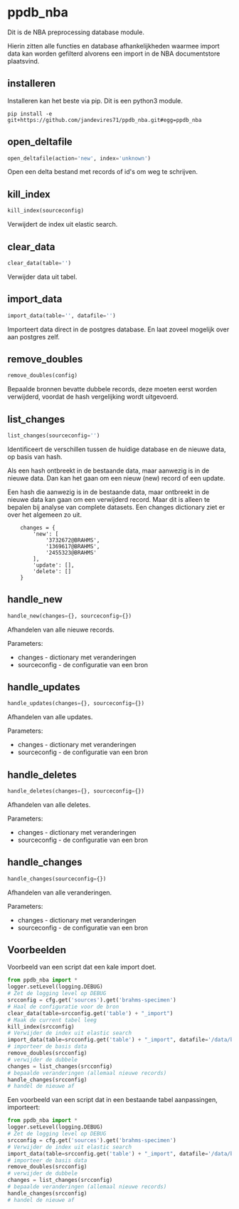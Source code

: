 <h1 id="ppdb_nba">ppdb_nba</h1>

Dit is de NBA preprocessing database module.

Hierin zitten alle functies en database afhankelijkheden waarmee import data
kan worden gefilterd alvorens een import in de NBA documentstore plaatsvind.

## installeren

Installeren kan het beste via pip. Dit is een python3 module.

`pip install -e git+https://github.com/jandevires71/ppdb_nba.git#egg=ppdb_nba`

<h2 id="ppdb_nba.ppdb_nba.open_deltafile">open_deltafile</h2>

```python
open_deltafile(action='new', index='unknown')
```

Open een delta bestand met records of id's om weg te schrijven.

<h2 id="ppdb_nba.ppdb_nba.kill_index">kill_index</h2>

```python
kill_index(sourceconfig)
```

Verwijdert de index uit elastic search.

<h2 id="ppdb_nba.ppdb_nba.clear_data">clear_data</h2>

```python
clear_data(table='')
```
Verwijder data uit tabel.
<h2 id="ppdb_nba.ppdb_nba.import_data">import_data</h2>

```python
import_data(table='', datafile='')
```

Importeert data direct in de postgres database. En laat zoveel mogelijk over aan postgres zelf.

<h2 id="ppdb_nba.ppdb_nba.remove_doubles">remove_doubles</h2>

```python
remove_doubles(config)
```
Bepaalde bronnen bevatte dubbele records, deze moeten eerst worden verwijderd, voordat de hash vergelijking wordt uitgevoerd.
<h2 id="ppdb_nba.ppdb_nba.list_changes">list_changes</h2>

```python
list_changes(sourceconfig='')
```

Identificeert de verschillen tussen de huidige database en de nieuwe data, op basis van hash.

Als een hash ontbreekt in de bestaande data, maar aanwezig is in de nieuwe data. Dan kan het gaan
om een nieuw (new) record of een update.

Een hash die aanwezig is in de bestaande data, maar ontbreekt in de nieuwe data kan gaan om een
verwijderd record. Maar dit is alleen te bepalen bij analyse van complete datasets. Een changes
dictionary ziet er over het algemeen zo uit.

```
    changes = {
        'new': [
            '3732672@BRAHMS',
            '1369617@BRAHMS',
            '2455323@BRAHMS'
        ],
        'update': [],
        'delete': []
    }
```


<h2 id="ppdb_nba.ppdb_nba.handle_new">handle_new</h2>

```python
handle_new(changes={}, sourceconfig={})
```

Afhandelen van alle nieuwe records.

Parameters:

 * changes - dictionary met veranderingen
 * sourceconfig - de configuratie van een bron


<h2 id="ppdb_nba.ppdb_nba.handle_updates">handle_updates</h2>

```python
handle_updates(changes={}, sourceconfig={})
```

Afhandelen van alle updates.

Parameters:

 * changes - dictionary met veranderingen
 * sourceconfig - de configuratie van een bron

<h2 id="ppdb_nba.ppdb_nba.handle_deletes">handle_deletes</h2>

```python
handle_deletes(changes={}, sourceconfig={})
```

Afhandelen van alle deletes.

Parameters:

 * changes - dictionary met veranderingen
 * sourceconfig - de configuratie van een bron

<h2 id="ppdb_nba.ppdb_nba.handle_changes">handle_changes</h2>

```python
handle_changes(sourceconfig={})
```

Afhandelen van alle veranderingen.

Parameters:

 * changes - dictionary met veranderingen
 * sourceconfig - de configuratie van een bron


## Voorbeelden

Voorbeeld van een script dat een kale import doet.

```python
from ppdb_nba import *
logger.setLevel(logging.DEBUG)
# Zet de logging level op DEBUG
srcconfig = cfg.get('sources').get('brahms-specimen')
# Haal de configuratie voor de bron
clear_data(table=srcconfig.get('table') + "_import")
# Maak de current tabel leeg
kill_index(srcconfig)
# Verwijder de index uit elastic search
import_data(table=srcconfig.get('table') + "_import", datafile='/data/brahms-specimen/1-base.json')
# importeer de basis data
remove_doubles(srcconfig)
# verwijder de dubbele
changes = list_changes(srcconfig)
# bepaalde veranderingen (allemaal nieuwe records)
handle_changes(srcconfig)
# handel de nieuwe af
```

Een voorbeeld van een script dat in een bestaande tabel aanpassingen, importeert:

```python
from ppdb_nba import *
logger.setLevel(logging.DEBUG)
# Zet de logging level op DEBUG
srcconfig = cfg.get('sources').get('brahms-specimen')
# Verwijder de index uit elastic search
import_data(table=srcconfig.get('table') + "_import", datafile='/data/brahms-specimen/5-updatesnew.json')
# importeer de basis data
remove_doubles(srcconfig)
# verwijder de dubbele
changes = list_changes(srcconfig)
# bepaalde veranderingen (allemaal nieuwe records)
handle_changes(srcconfig)
# handel de nieuwe af
```

